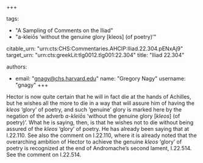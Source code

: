 +++

tags:
- "A Sampling of Comments on the Iliad"
- "a-kleiōs ‘without the genuine glory [kleos] (of poetry)’"

citable_urn: "urn:cts:CHS:Commentaries.AHCIP:Iliad.22.304.pENxAj9"
target_urn: "urn:cts:greekLit:tlg0012.tlg001:22.304"
title: "Iliad 22.304"

authors:
- email: "gnagy@chs.harvard.edu"
  name: "Gregory Nagy"
  username: "gnagy"
+++

<p>Hector is now quite certain that he will in fact die at the hands of Achilles, but he wishes all the more to die in a way that will assure him of having the <em>kleos</em> ‘glory’ of poetry, and such ‘genuine’ glory is marked here by the negation of the adverb <em>a-kleiōs</em> ‘without the genuine glory [<em>kleos</em>] (of poetry)’. What he is saying, then, is that he wishes not to die without being assured of the <em>kleos</em> ‘glory’ of poetry. He has already been saying that at I.22.110. See also the comment on I.22.110, where it is already noted that the overarching ambition of Hector to achieve the genuine <em>kleos</em> ‘glory’ of poetry is recognized at the end of Andromache’s second lament, I.22.514. See the comment on I.22.514.  </p>